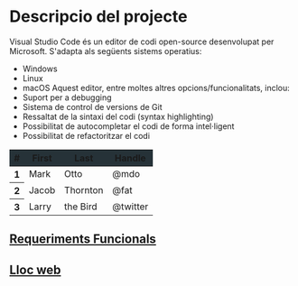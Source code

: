 <!-- TITLE: Descripcio del projecte -->
<!-- SUBTITLE: Explicació general del projecte -->

# Descripcio del projecte
Visual Studio Code és un editor de codi open-source desenvolupat per Microsoft. S'adapta als següents sistems operatius:
* Windows
* Linux
* macOS
Aquest editor, entre moltes altres opcions/funcionalitats, inclou:
*  Suport per a debugging
*  Sistema de control de versions de Git
*  Ressaltat de la sintaxi del codi (syntax highlighting)
*  Possibilitat de autocompletar el codi de forma intel·ligent
*  Possibilitat de refactoritzar el codi

<table class="table table-striped">
  <thead>
    <tr style="background-color:#263238" >
      <th style="background-color:#263238" scope="col">#</th>
      <th scope="col">First</th>
      <th scope="col">Last</th>
      <th scope="col">Handle</th>
    </tr>
  </thead>
  <tbody>
    <tr>
      <th scope="row">1</th>
      <td>Mark</td>
      <td>Otto</td>
      <td>@mdo</td>
    </tr>
    <tr>
      <th scope="row">2</th>
      <td>Jacob</td>
      <td>Thornton</td>
      <td>@fat</td>
    </tr>
    <tr>
      <th scope="row">3</th>
      <td>Larry</td>
      <td>the Bird</td>
      <td>@twitter</td>
    </tr>
  </tbody>
</table>

<a href="https://wiki-js-epl.herokuapp.com/visual-studio-code/contextualitzacio/descripcio-projecte/req-func">
	<h2 style="pointer-events: auto;
		 cursor: pointer; text-decoration:none;">Requeriments Funcionals</h2>
	</div>
</a>

<a href="https://wiki-js-epl.herokuapp.com/visual-studio-code/contextualitzacio/descripcio-projecte/web">
	<h2 style="pointer-events: auto;
		 cursor: pointer; text-decoration:none;">Lloc web</h2>
	</div>
</a>